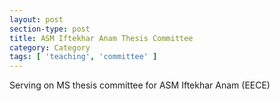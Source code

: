 ```yaml
---
layout: post
section-type: post
title: ASM Iftekhar Anam Thesis Committee
category: Category
tags: [ 'teaching', 'committee' ]
---
```

Serving on MS thesis committee for ASM Iftekhar Anam (EECE)

